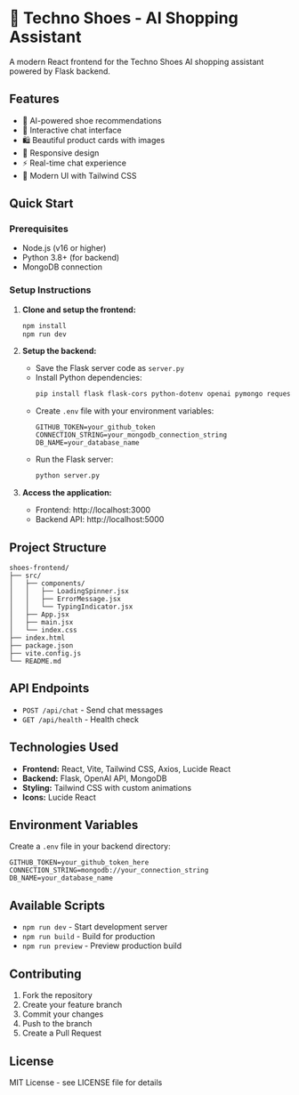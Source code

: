 # 👟 Techno Shoes - AI Shopping Assistant

A modern React frontend for the Techno Shoes AI shopping assistant powered by Flask backend.

## Features

- 🤖 AI-powered shoe recommendations
- 💬 Interactive chat interface
- 🛍️ Beautiful product cards with images
- 📱 Responsive design
- ⚡ Real-time chat experience
- 🎨 Modern UI with Tailwind CSS

## Quick Start

### Prerequisites
- Node.js (v16 or higher)
- Python 3.8+ (for backend)
- MongoDB connection

### Setup Instructions

1. **Clone and setup the frontend:**
   ```bash
   npm install
   npm run dev
   ```

2. **Setup the backend:**
   - Save the Flask server code as `server.py`
   - Install Python dependencies:
     ```bash
     pip install flask flask-cors python-dotenv openai pymongo requests
     ```
   - Create `.env` file with your environment variables:
     ```
     GITHUB_TOKEN=your_github_token
     CONNECTION_STRING=your_mongodb_connection_string
     DB_NAME=your_database_name
     ```
   - Run the Flask server:
     ```bash
     python server.py
     ```

3. **Access the application:**
   - Frontend: http://localhost:3000
   - Backend API: http://localhost:5000

## Project Structure

```
shoes-frontend/
├── src/
│   ├── components/
│   │   ├── LoadingSpinner.jsx
│   │   ├── ErrorMessage.jsx
│   │   └── TypingIndicator.jsx
│   ├── App.jsx
│   ├── main.jsx
│   └── index.css
├── index.html
├── package.json
├── vite.config.js
└── README.md
```

## API Endpoints

- `POST /api/chat` - Send chat messages
- `GET /api/health` - Health check

## Technologies Used

- **Frontend:** React, Vite, Tailwind CSS, Axios, Lucide React
- **Backend:** Flask, OpenAI API, MongoDB
- **Styling:** Tailwind CSS with custom animations
- **Icons:** Lucide React

## Environment Variables

Create a `.env` file in your backend directory:

```env
GITHUB_TOKEN=your_github_token_here
CONNECTION_STRING=mongodb://your_connection_string
DB_NAME=your_database_name
```

## Available Scripts

- `npm run dev` - Start development server
- `npm run build` - Build for production
- `npm run preview` - Preview production build

## Contributing

1. Fork the repository
2. Create your feature branch
3. Commit your changes
4. Push to the branch
5. Create a Pull Request

## License

MIT License - see LICENSE file for details
